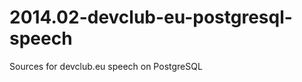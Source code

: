 2014.02-devclub-eu-postgresql-speech
====================================

Sources for devclub.eu speech on PostgreSQL
